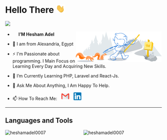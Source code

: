 # Hello There <img src="https://github.com/HeshamAdel007/HeshamAdel007/blob/master/Assets/Hi.gif" width="29px">
<img src="https://komarev.com/ghpvc/?username=HeshamAdel0007&color=blueviolet&style=for-the-badge">

<p>
<img width="55%" align="right" alt="Github" src="https://github.com/HeshamAdel007/HeshamAdel007/blob/master/Assets/git-header.svg" />

- <img src ="https://s3.amazonaws.com/pix.iemoji.com/images/emoji/apple/ios-12/256/boy-light-skin-tone.png" height= 15px width = 15px>  **I’M Hesham Adel**
- 🔗 I am from Alexandria, Egypt

- ⚡️ I'm Passionate about programming. I Main Focus on Learning Every Day and Acquiring New Skills.

- 🌱 I’m Currently Learning PHP, Laravel and React-Js.

- 💬 Ask Me About Anything, I Am Happy To Help.

- 📫 How To Reach Me:  [<img src="https://github.com/HeshamAdel007/HeshamAdel007/blob/master/Assets/Gmail.svg" alt="Gmail logo" style="width: 25px;margin-left: 10px;margin-right: 5px;">](mailto:heshamadel528@gmail.com) [<img src="https://github.com/HeshamAdel007/HeshamAdel007/blob/master/Assets/Linkedin.svg" alt="Linkedin Logo" style="width: 25px;margin-left: 5px;margin-right: 5px;">](https://in.linkedin.com/in/heshamadel000) 
</p>

<hr>

<!-- Languages & Tools -->


## **Languages and Tools** 

<img align="left" width="40%" src="https://github-readme-stats.vercel.app/api/top-langs/?username=HeshamAdel0007&layout=compact&theme=radical" alt="heshamadel0007" />


<img align="right" width="50%" src="https://github-readme-stats.vercel.app/api?username=heshamadel0007&show_icons=true&theme=radical&locale=en" alt="heshamadel0007" />
  


